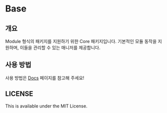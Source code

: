 # Base

## 개요

Module 형식의 패키지를 지원하기 위한 Core 패키지입니다. 기본적인 모듈 동작을 지원하며, 이들을 관리할 수 있는 매니저를 제공합니다.

## 사용 방법

사용 방법은 [Docs](https://kunnymann.github.io/kunnymann-unity-package/md_Assets_2Packages_2Base_2Documentation_0i_2Base.html) 페이지를 참고해 주세요!

## LICENSE

This is available under the MIT License.
